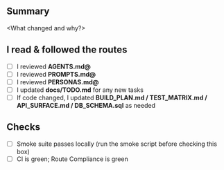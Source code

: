 ## Summary
<What changed and why?>

## I read & followed the routes
- [ ] I reviewed **AGENTS.md@<commit>**
- [ ] I reviewed **PROMPTS.md@<commit>**
- [ ] I reviewed **PERSONAS.md@<commit>**
- [ ] I updated **docs/TODO.md** for any new tasks
- [ ] If code changed, I updated **BUILD_PLAN.md / TEST_MATRIX.md / API_SURFACE.md / DB_SCHEMA.sql** as needed

## Checks
- [ ] Smoke suite passes locally (run the smoke script before checking this box)
- [ ] CI is green; Route Compliance is green
